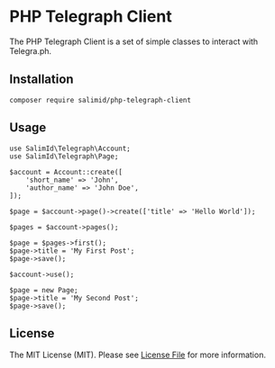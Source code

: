 # PHP Telegraph Client

The PHP Telegraph Client is a set of simple classes to interact with Telegra.ph.

## Installation

```
composer require salimid/php-telegraph-client
```

## Usage

```
use SalimId\Telegraph\Account;
use SalimId\Telegraph\Page;

$account = Account::create([
    'short_name' => 'John',
    'author_name' => 'John Doe',
]);

$page = $account->page()->create(['title' => 'Hello World']);

$pages = $account->pages();

$page = $pages->first();
$page->title = 'My First Post';
$page->save();

$account->use();

$page = new Page;
$page->title = 'My Second Post';
$page->save();
```

## License 
The MIT License (MIT). Please see [License File](LICENSE) for more information.

